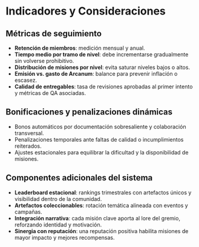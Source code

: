 # Indicadores y Consideraciones

## Métricas de seguimiento

- **Retención de miembros**: medición mensual y anual.
- **Tiempo medio por tramo de nivel**: debe incrementarse gradualmente sin volverse prohibitivo.
- **Distribución de misiones por nivel**: evita saturar niveles bajos o altos.
- **Emisión vs. gasto de Arcanum**: balance para prevenir inflación o escasez.
- **Calidad de entregables**: tasa de revisiones aprobadas al primer intento y métricas de QA asociadas.

## Bonificaciones y penalizaciones dinámicas

- Bonos automáticos por documentación sobresaliente y colaboración transversal.
- Penalizaciones temporales ante faltas de calidad o incumplimientos reiterados.
- Ajustes estacionales para equilibrar la dificultad y la disponibilidad de misiones.

## Componentes adicionales del sistema

- **Leaderboard estacional**: rankings trimestrales con artefactos únicos y visibilidad dentro de la comunidad.
- **Artefactos coleccionables**: rotación temática alineada con eventos y campañas.
- **Integración narrativa**: cada misión clave aporta al lore del gremio, reforzando identidad y motivación.
- **Sinergia con reputación**: una reputación positiva habilita misiones de mayor impacto y mejores recompensas.
